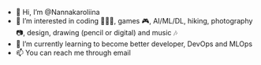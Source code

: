 - 👋 Hi, I’m @Nannakaroliina
- 👀 I’m interested in coding 👩🏼‍💻, games 🎮, AI/ML/DL, hiking, photography 📷, design, drawing (pencil or digital) and music 🎶 
- 🌱 I’m currently learning to become better developer, DevOps and MLOps
- 📫 You can reach me through email

<!---
Nannakaroliina/Nannakaroliina is a ✨ special ✨ repository because its `README.md` (this file) appears on your GitHub profile.
You can click the Preview link to take a look at your changes.
--->
